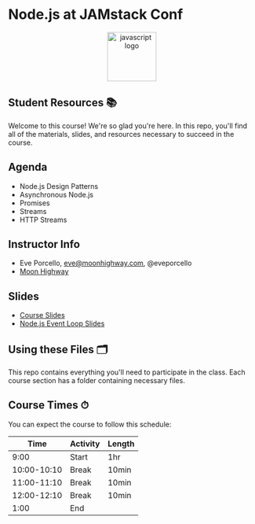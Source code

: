 # Node.js at JAMstack Conf

<p align="center">
<img src="https://upload.wikimedia.org/wikipedia/commons/thumb/6/6a/JavaScript-logo.png/600px-JavaScript-logo.png" width="100" alt="javascript logo"/>
</p>

## Student Resources 📚

Welcome to this course! We're so glad you're here. In this repo, you'll find all of the materials, slides, and resources necessary to succeed in the course.

## Agenda

- Node.js Design Patterns
- Asynchronous Node.js
- Promises
- Streams
- HTTP Streams

## Instructor Info

- Eve Porcello, eve@moonhighway.com, @eveporcello
- [Moon Highway](https://moonhighway.com)

## Slides

- [Course Slides](https://slides.com/moonhighway/nodejs-jamstack/)
- [Node.js Event Loop Slides](https://docs.google.com/presentation/d/1kV-kdTuHJ0geVoy5hiQwiP8GkU2wy4kQawqUYB3A9OY/edit?usp=sharing)

## Using these Files 🗂

This repo contains everything you'll need to participate in the class. Each course section has a folder containing necessary files.

## Course Times ⏱

You can expect the course to follow this schedule:

| Time        | Activity | Length |
| ----------- | -------- | ------ |
| 9:00        | Start    | 1hr    |
| 10:00-10:10 | Break    | 10min  |
| 11:00-11:10 | Break    | 10min  |
| 12:00-12:10 | Break    | 10min  |
| 1:00        | End      |
